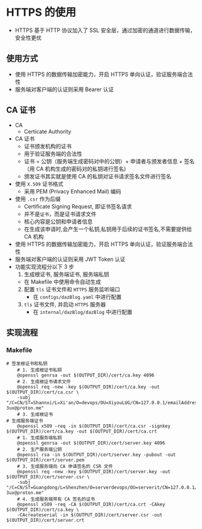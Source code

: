 # HTTPS 的使用

- HTTPS 基于 HTTP 协议加入了 SSL 安全层，通过加密的通道进行数据传输，安全性更优

## 使用方式

- 使用 HTTPS 的数据传输加密能力，开启 HTTPS 单向认证，验证服务端合法性
- 服务端对客户端的认证则采用 Bearer 认证

## CA 证书

- CA
  - Certicate Authority
- CA 证书
  - 证书颁发机构的证书
  - 用于验证服务端的合法性
  - 证书 = 公钥（服务端生成密码对中的公钥）+ 申请者与颁发者信息 + 签名（用 CA 机构生成的密码对的私钥进行签名)
  - 颁发证书其实就是使用 CA 的私钥对证书请求签名文件进行签名
- 使用 `X.509` 证书格式
  - 采用 PEM (Privacy Enhanced Mail) 编码
- 使用 `.csr` 作为后缀
  - Certificate Signing Request, 即证书签名请求
  - 并不是`证书`，而是证书请求文件
  - 核心内容是公钥和申请者信息
  - 在生成该申请时,会产生一个私钥,私钥用于后续的证书签名,不需要提供给 CA 机构
- 使用 HTTPS 的数据传输加密能力，开启 HTTPS 单向认证，验证服务端合法性
- 服务端对客户端的认证则采用 JWT Token 认证
- 功能实现流程分以下 3 步
  1. 生成根证书, 服务端证书, 服务端私钥
  	- 在 Makefile 中使用命令自动生成
  2. 配置 `tls` 证书文件和 `HTTPS` 服务监听端口
     - 在 `configs/dazBlog.yaml` 中进行配置
  3. `tls` 证书文件, 并启动 `HTTPS` 服务器
     - 在 `internal/dazBlog/dazBlog` 中进行配置

## 实现流程
### Makefile
```shell
# 签发根证书和私钥
	# 1. 生成根证书私钥
	@openssl genrsa -out $(OUTPUT_DIR)/cert/ca.key 4096
 	# 2. 生成根证书请求文件
	@openssl req -new -key $(OUTPUT_DIR)/cert/ca.key -out $(OUTPUT_DIR)/cert/ca.csr \
  	-subj "/C=CN/ST=Shannxi/L=Xi'an/O=devops/OU=XiyouLUG/CN=127.0.0.1/emailAddress=daz-3ux@proton.me"
  	# 3. 生成根证书
# 生成服务端证书
	@openssl x509 -req -in $(OUTPUT_DIR)/cert/ca.csr -signkey $(OUTPUT_DIR)/cert/ca.key -out $(OUTPUT_DIR)/cert/ca.crt
	# 1. 生成服务端私钥
	@openssl genrsa -out $(OUTPUT_DIR)/cert/server.key 4096
	# 2. 生产服务端公钥
	@openssl rsa -in $(OUTPUT_DIR)/cert/server.key -pubout -out $(OUTPUT_DIR)/cert/server.pem
	# 3. 生成服务端向 CA 申请签名的 CSR 文件
	@openssl req -new -key $(OUTPUT_DIR)/cert/server.key -out $(OUTPUT_DIR)/cert/server.csr \
  	-subj "/C=CN/ST=Guangdong/L=Shenzhen/O=serverdevops/OU=serverit/CN=127.0.0.1/emailAddress=daz-3ux@proton.me"
  	# 4. 生成服务端带有 CA 签名的证书
	@openssl x509 -req -CA $(OUTPUT_DIR)/cert/ca.crt -CAkey $(OUTPUT_DIR)/cert/ca.key \
  	-CAcreateserial -in $(OUTPUT_DIR)/cert/server.csr -out $(OUTPUT_DIR)/cert/server.crt
```